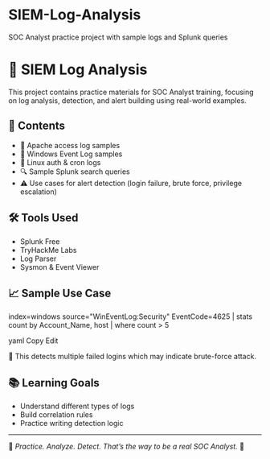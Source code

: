 # SIEM-Log-Analysis
SOC Analyst practice project with sample logs and Splunk queries
# 🔐 SIEM Log Analysis

This project contains practice materials for SOC Analyst training, focusing on log analysis, detection, and alert building using real-world examples.

## 📂 Contents

- 📁 Apache access log samples
- 📁 Windows Event Log samples
- 📁 Linux auth & cron logs
- 🔍 Sample Splunk search queries
- ⚠️ Use cases for alert detection (login failure, brute force, privilege escalation)

## 🛠 Tools Used

- Splunk Free
- TryHackMe Labs
- Log Parser
- Sysmon & Event Viewer

## 📈 Sample Use Case

index=windows source="WinEventLog:Security" EventCode=4625
| stats count by Account_Name, host
| where count > 5

yaml
Copy
Edit


📝 This detects multiple failed logins which may indicate brute-force attack.

## 📚 Learning Goals

- Understand different types of logs
- Build correlation rules
- Practice writing detection logic

---

🧠 *Practice. Analyze. Detect. That’s the way to be a real SOC Analyst.* 💪


